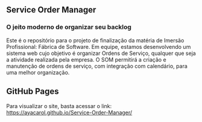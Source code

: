 ## Service Order Manager
### O jeito moderno de organizar seu backlog

Este é o repositório para o projeto de finalização da matéria de Imersão Profissional: Fábrica de Software. Em equipe, estamos desenvolvendo um sistema web cujo objetivo é organizar Ordens de Serviço, qualquer que seja a atividade realizada pela empresa.
O SOM permitirá a criação e manutenção de ordens de serviço, com integração com calendário, para uma melhor organização.

## GitHub Pages
Para visualizar o site, basta acessar o link: https://ayacarol.github.io/Service-Order-Manager/ 
